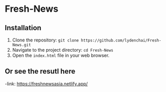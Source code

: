 # Fresh-News

## Installation

1. Clone the repository: `git clone https://github.com/lydenchai/Fresh-News.git`
2. Navigate to the project directory: `cd Fresh-News`
3. Open the `index.html` file in your web browser.

## Or see the resutl here
-link: https://freshnewsasia.netlify.app/
